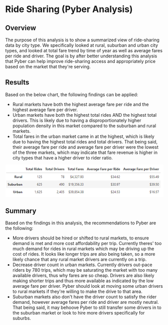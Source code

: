 # Ride Sharing (Pyber Analysis)

## Overview

The purpose of this analysis is to show a summarized view of ride-sharing data by city type.  We specifically looked at rural, suburban and urban city types, and looked at total fare trend by time of year as well as average fares per ride and driver.  The goal is by after better understanding this analysis that Pyber can help improve ride-sharing access and appropriately price based on the market that they're serving.

## Results

Based on the below chart, the following findings can be applied:
  - Rural markets have both the highest average fare per ride and the highest average fare per driver.
  - Urban markets have both the highest total rides AND the highest total drivers.  This is likely due to having a disproportionately higher population density in this market compared to the suburban and rural markets.
  - Total fares in the urban market came in at the highest, which is likely due to having the highest total rides and total drivers.  That being said, their average fare per ride and average fare per driver were the lowest of the three markets, which may indicate that fare revenue is higher in city types that have a higher driver to rider ratio.

![](analysis/Pyber_challenge_chart.png)

## Summary

Based on the findings in this analysis, the recommendations to Pyber are the following:
  - More drivers should be hired or shifted to rural markets, to ensure demand is met and more cost affordability per trip.  Currently theres' too much demand for rides in rural markets which may be driving up the cost of rides.  It looks like longer trips are also being taken, so a more likely chance that any rural market drivers are currently on a trip.
  - Decrease driver count in urban markets.  Currently drivers out-pace riders by 780 trips, which may be saturating the market with too many available drivers, thus why fares are so cheap.  Drivers are also likely making shorter trips and thus more available as indicated by the low average fare per driver.  Pyber should look at moving some urban drivers to rural markets if they're willing to make the drive to that area.
  - Suburban markets also don't have the driver count to satisfy the rider demand, however average fares per ride and driver are mostly neutral.  That being said, it may behoove Pyber to still transfer some drivers in to the suburban market or look to hire more drivers specifically for suburbs.
